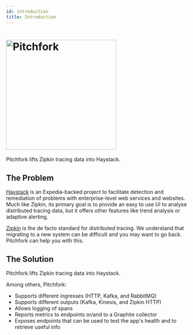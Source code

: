 ```yaml
---
id: introduction
title: Introduction
---
```


<h1 align="left">
  <img width="300" alt="Pitchfork" src="../assets/pitchfork_logo.svg" />
</h1>

Pitchfork lifts Zipkin tracing data into Haystack.

## The Problem

[Haystack](https://expediadotcom.github.io/haystack/) is an Expedia-backed project to facilitate detection and remediation of problems with enterprise-level web services and websites. Much like Zipkin, its primary goal is to provide an easy to use UI to analyse distributed tracing data, but it offers other features like trend analysis or adaptive alerting.

[Zipkin](http://zipkin.io) is the de facto standard for distributed tracing. We understand that migrating to a new system can be difficult and you may want to go back. Pitchfork can help you with this.

## The Solution

Pitchfork lifts Zipkin tracing data into Haystack.

Among others, Pitchfork:
- Supports different ingresses (HTTP, Kafka, and RabbitMQ)
- Supports different outputs (Kafka, Kinesis, and Zipkin HTTP)
- Allows logging of spans
- Reports metrics to endpoints or/and to a Graphite collector
- Exposes endpoints that can be used to test the app's health and to retrieve useful info

